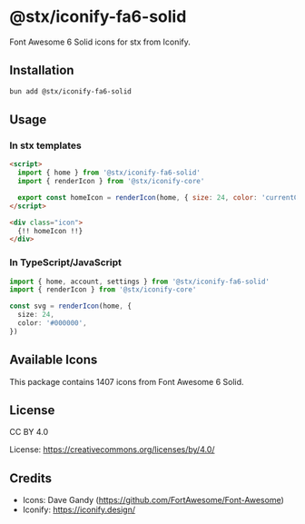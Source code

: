# @stx/iconify-fa6-solid

Font Awesome 6 Solid icons for stx from Iconify.

## Installation

```bash
bun add @stx/iconify-fa6-solid
```

## Usage

### In stx templates

```html
<script>
  import { home } from '@stx/iconify-fa6-solid'
  import { renderIcon } from '@stx/iconify-core'

  export const homeIcon = renderIcon(home, { size: 24, color: 'currentColor' })
</script>

<div class="icon">
  {!! homeIcon !!}
</div>
```

### In TypeScript/JavaScript

```typescript
import { home, account, settings } from '@stx/iconify-fa6-solid'
import { renderIcon } from '@stx/iconify-core'

const svg = renderIcon(home, {
  size: 24,
  color: '#000000',
})
```

## Available Icons

This package contains 1407 icons from Font Awesome 6 Solid.

## License

CC BY 4.0

License: https://creativecommons.org/licenses/by/4.0/

## Credits

- Icons: Dave Gandy (https://github.com/FortAwesome/Font-Awesome)
- Iconify: https://iconify.design/
